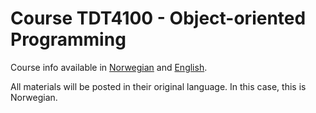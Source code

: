 # Course TDT4100 - Object-oriented Programming

Course info available in [Norwegian](https://www.ntnu.no/studier/emner/TDT4100) and [English](https://www.ntnu.edu/studies/courses/TDT4100).

All materials will be posted in their original language. In this case, this is Norwegian.
